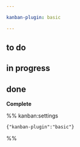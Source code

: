 ```yaml
---

kanban-plugin: basic

---
```


## to do



## in progress



## done

**Complete**




%% kanban:settings
```
{"kanban-plugin":"basic"}
```
%%